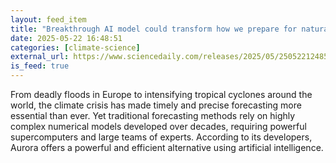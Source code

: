 ```yaml
---
layout: feed_item
title: "Breakthrough AI model could transform how we prepare for natural disasters"
date: 2025-05-22 16:48:51
categories: [climate-science]
external_url: https://www.sciencedaily.com/releases/2025/05/250522124851.htm
is_feed: true
---
```


From deadly floods in Europe to intensifying tropical cyclones around the world, the climate crisis has made timely and precise forecasting more essential than ever. Yet traditional forecasting methods rely on highly complex numerical models developed over decades, requiring powerful supercomputers and large teams of experts. According to its developers, Aurora offers a powerful and efficient alternative using artificial intelligence.
